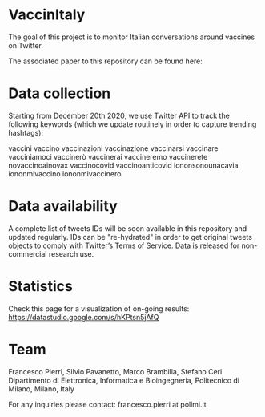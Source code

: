 # VaccinItaly
The goal of this project is to monitor Italian conversations around vaccines on Twitter.

The associated paper to this repository can be found here: 

# Data collection
Starting from December 20th 2020, we use Twitter API to track the following keywords (which we update routinely in order to capture trending hashtags):

vaccini
vaccino
vaccinazioni
vaccinazione
vaccinarsi
vaccinare
vacciniamoci
vaccinerò
vaccinerai
vaccineremo
vaccinerete
novaccinoainovax
vaccinocovid
vaccinoanticovid
iononsonounacavia
iononmivaccino
iononmivaccinero

# Data availability
A complete list of tweets IDs will be soon available in this repository and updated regularly. IDs can be "re-hydrated" in order to get original tweets objects to comply with Twitter’s Terms of Service. Data is released for non-commercial research use.

# Statistics
Check this page for a visualization of on-going results: https://datastudio.google.com/s/hKPtsn5jAfQ

# Team
Francesco Pierri, Silvio Pavanetto, Marco Brambilla, Stefano Ceri <br>
Dipartimento di Elettronica, Informatica e Bioingegneria, Politecnico di Milano, Milano, Italy

For any inquiries please contact: francesco.pierri at polimi.it

